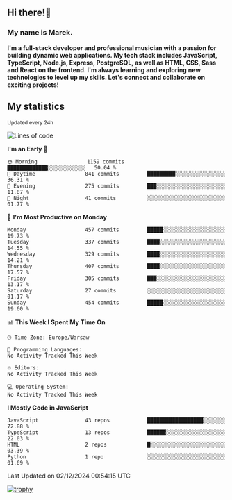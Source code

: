 ## Hi there!👋 ##
### My name is Marek. ###

**I'm a full-stack developer and professional musician with a passion for building dynamic web applications. My tech stack includes JavaScript, TypeScript, Node.js, Express, PostgreSQL, as well as HTML, CSS, Sass and React on the frontend. I'm always learning and exploring new technologies to level up my skills. Let's connect and collaborate on exciting projects!**

## My statistics ##
<sub>Updated every 24h</sub>
<!--START_SECTION:waka-->
![Lines of code](https://img.shields.io/badge/From%20Hello%20World%20I%27ve%20Written-52.1%20thousand%20lines%20of%20code-blue)

**I'm an Early 🐤** 

```text
🌞 Morning                1159 commits        █████████████░░░░░░░░░░░░   50.04 % 
🌆 Daytime                841 commits         █████████░░░░░░░░░░░░░░░░   36.31 % 
🌃 Evening                275 commits         ███░░░░░░░░░░░░░░░░░░░░░░   11.87 % 
🌙 Night                  41 commits          ░░░░░░░░░░░░░░░░░░░░░░░░░   01.77 % 
```
📅 **I'm Most Productive on Monday** 

```text
Monday                   457 commits         █████░░░░░░░░░░░░░░░░░░░░   19.73 % 
Tuesday                  337 commits         ████░░░░░░░░░░░░░░░░░░░░░   14.55 % 
Wednesday                329 commits         ████░░░░░░░░░░░░░░░░░░░░░   14.21 % 
Thursday                 407 commits         ████░░░░░░░░░░░░░░░░░░░░░   17.57 % 
Friday                   305 commits         ███░░░░░░░░░░░░░░░░░░░░░░   13.17 % 
Saturday                 27 commits          ░░░░░░░░░░░░░░░░░░░░░░░░░   01.17 % 
Sunday                   454 commits         █████░░░░░░░░░░░░░░░░░░░░   19.60 % 
```


📊 **This Week I Spent My Time On** 

```text
🕑︎ Time Zone: Europe/Warsaw

💬 Programming Languages: 
No Activity Tracked This Week

🔥 Editors: 
No Activity Tracked This Week

💻 Operating System: 
No Activity Tracked This Week
```

**I Mostly Code in JavaScript** 

```text
JavaScript               43 repos            ██████████████████░░░░░░░   72.88 % 
TypeScript               13 repos            ██████░░░░░░░░░░░░░░░░░░░   22.03 % 
HTML                     2 repos             █░░░░░░░░░░░░░░░░░░░░░░░░   03.39 % 
Python                   1 repo              ░░░░░░░░░░░░░░░░░░░░░░░░░   01.69 % 
```




 Last Updated on 02/12/2024 00:54:15 UTC
<!--END_SECTION:waka-->
[![trophy](https://github-profile-trophy.vercel.app/?username=ryo-ma&theme=onedark)](https://github.com/ryo-ma/github-profile-trophy)
<!--
**MarekSax/MarekSax** is a ✨ _special_ ✨ repository because its `README.md` (this file) appears on your GitHub profile.

Here are some ideas to get you started:

- 🔭 I’m currently working on ...
- 🌱 I’m currently learning ...
- 👯 I’m looking to collaborate on ...
- 🤔 I’m looking for help with ...
- 💬 Ask me about ...
- 📫 How to reach me: ...
- 😄 Pronouns: ...
- ⚡ Fun fact: ...
-->
